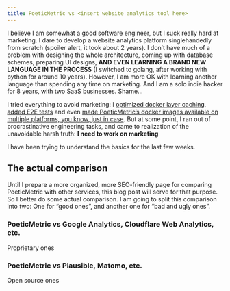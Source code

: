 ```yaml
---
title: PoeticMetric vs <insert website analytics tool here>
---
```


I believe I am somewhat a good software engineer, but I suck really hard at marketing. I dare to develop a website analytics platform singlehandedly from scratch (spoiler alert, it took about 2 years). I don’t have much of a problem with designing the whole architecture, coming up with database schemes, preparing UI designs, **AND EVEN LEARNING A BRAND NEW LANGUAGE IN THE PROCESS** (I switched to golang, after working with python for around 10 years). However, I am more OK with learning another language than spending any time on marketing. And I am a solo indie hacker for 8 years, with two SaaS businesses. Shame…

I tried everything to avoid marketing: I [optimized docker layer caching][1], [added E2E tests][2] and even [made PoeticMetric’s docker images available on multiple platforms, you know, just in case][3]. But at some point, I ran out of procrastinative engineering tasks, and came to realization of the unavoidable harsh truth: **I need to work on marketing**

I have been trying to understand the basics for the last few weeks.

[1]: https://github.com/th0th/poeticmetric/pull/144

[2]: https://github.com/th0th/poeticmetric/pull/148

[3]: https://github.com/th0th/poeticmetric/pull/120

## The actual comparison

Until I prepare a more organized, more SEO-friendly page for comparing PoeticMetric with other services, this blog post will serve for that purpose. So I better do some actual comparison. I am going to split this comparison into two: One for “good ones”, and another one for “bad and ugly ones”.

### PoeticMetric vs Google Analytics, Cloudflare Web Analytics, etc.

Proprietary ones

### PoeticMetric vs Plausible, Matomo, etc.

Open source ones
